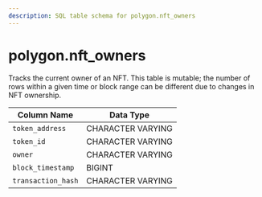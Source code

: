 ```yaml
---
description: SQL table schema for polygon.nft_owners
---
```


# polygon.nft\_owners

Tracks the current owner of an NFT. This table is mutable; the number of rows within a given time or block range can be different due to changes in NFT ownership.

| Column Name        | Data Type         |
| ------------------ | ----------------- |
| `token_address`    | CHARACTER VARYING |
| `token_id`         | CHARACTER VARYING |
| `owner`            | CHARACTER VARYING |
| `block_timestamp`  | BIGINT            |
| `transaction_hash` | CHARACTER VARYING |
